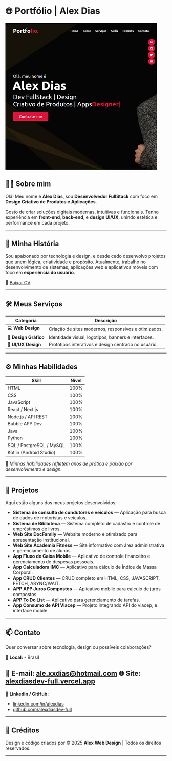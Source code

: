 # 🌐 Portfólio | Alex Dias

![Preview do Portfólio](./images/PORTFOLIO-01.png)

## 🧑‍💻 Sobre mim

Olá! Meu nome é **Alex Dias**, sou **Desenvolvedor FullStack** com foco em **Design Criativo de Produtos e Aplicações**.

Gosto de criar soluções digitais modernas, intuitivas e funcionais. Tenho experiência em **front-end**, **back-end**, e **design UI/UX**, unindo estética e performance em cada projeto.

---

## 📖 Minha História

Sou apaixonado por tecnologia e design, e desde cedo desenvolvo projetos que unem lógica, criatividade e propósito.
Atualmente, trabalho no desenvolvimento de sistemas, aplicações web e aplicativos móveis com foco em **experiência do usuário**.

📄 [Baixar CV](#)

---

## 🛠️ Meus Serviços

| Categoria             | Descrição                                            |
| --------------------- | ---------------------------------------------------- |
| 💻 **Web Design**     | Criação de sites modernos, responsivos e otimizados. |
| 🎨 **Design Gráfico** | Identidade visual, logotipos, banners e interfaces.  |
| 🧩 **UI/UX Design**   | Protótipos interativos e design centrado no usuário. |

---

## ⚙️ Minhas Habilidades

| Skill                    | Nível |
| ------------------------ | ----- |
| HTML                     | 100%  |
| CSS                      | 100%  |
| JavaScript               | 100%  |
| React / Next.js          | 100%  |
| Node.js / API REST       | 100%  |
| Bubble APP Dev           | 100%  |
| Java                     | 100%  |
| Python                   | 100%  |
| SQL / PostgreSQL / MySQL | 100%  |
| Kotlin (Android Studio)  | 100%  |

📘 *Minhas habilidades refletem anos de prática e paixão por desenvolvimento e design.*

---

## 🚀 Projetos

Aqui estão alguns dos meus projetos desenvolvidos:

* **Sistema de consulta de condutores e veículos** — Aplicação para busca de dados de motoristas e veículos.
* **Sistema de Biblioteca** — Sistema completo de cadastro e controle de empréstimos de livros.
* **Web Site DocFamily** — Website moderno e otimizado para apresentação institucional.
* **Web Site Academia Fitness** — Site informativo com área administrativa e gerenciamento de alunos.
* **App Fluxo de Caixa Mobile** — Aplicativo de controle financeiro e gerenciamento de despesas pessoais.
* **App Calculadora IMC** — Aplicativo para cálculo de Índice de Massa Corporal.
* **App CRUD Clientes** — CRUD completo em HTML, CSS, JAVASCRIPT, FETCH, ASYNC/WAIT.
* **APP APP Juros Compostos** — Aplicativo mobile para calculo de juros compostos.
* **APP To Do List** — Aplicativo para gerenciamento de tarefas.
* **App Consumo de API Viacep** — Projeto integrando API do viacep, e interface mobile.

---

## 📫 Contato

Quer conversar sobre tecnologia, design ou possíveis colaborações?

📍 **Local:**  - Brasil

📧 **E-mail:** [ale.xxdias@hotmail.com](mailto:ale.xxdias@hotmail.com)
🌐 **Site:** [alexdiasdev-full.vercel.app](#) 
---

📱 **LinkedIn / GitHub:**

* [linkedin.com/in/alexdias](#)
* [github.com/alexdiasdev-full](#)

---

## 📝 Créditos

Design e código criados por © 2025 **Alex Web Design** | Todos os direitos reservados.
 

---
